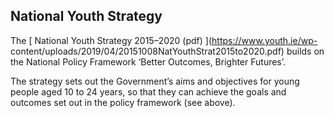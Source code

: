 ##  National Youth Strategy

The [ National Youth Strategy 2015–2020 (pdf) ](https://www.youth.ie/wp-
content/uploads/2019/04/20151008NatYouthStrat2015to2020.pdf) builds on the
National Policy Framework ‘Better Outcomes, Brighter Futures’.

The strategy sets out the Government’s aims and objectives for young people
aged 10 to 24 years, so that they can achieve the goals and outcomes set out
in the policy framework (see above).
